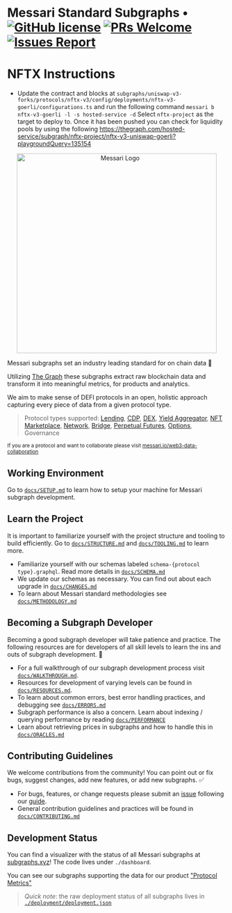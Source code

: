 # Messari Standard Subgraphs &bull; [![GitHub license](https://img.shields.io/badge/license-MIT-blue)](https://github.com/messari/subgraphs/blob/master/LICENSE) [![PRs Welcome](https://img.shields.io/badge/PRs-welcome-brightgreen.svg)](docs/CONTRIBUTING.md) [![Issues Report](https://img.shields.io/badge/issues-report-yellow.svg)](https://github.com/messari/subgraphs/issues/new)

# NFTX Instructions

- Update the contract and blocks at `subgraphs/uniswap-v3-forks/protocols/nftx-v3/config/deployments/nftx-v3-goerli/configurations.ts` and run the following command `messari b nftx-v3-goerli -l -s hosted-service -d`
  Select `nftx-project` as the target to deploy to. Once it has been pushed you can check for liquidity pools by using the following https://thegraph.com/hosted-service/subgraph/nftx-project/nftx-v3-uniswap-goerli?playgroundQuery=135154

<p align="center">
  <a href="https://messari.io/protocol-explorer/all-protocols">
    <img src="./docs/images/messari-logo.png" alt="Messari Logo" width="460" />
  </a>
</p>

Messari subgraphs set an industry leading standard for on chain data 🚀

Utilizing [The Graph](https://thegraph.com/) these subgraphs extract raw blockchain data and transform it into meaningful metrics, for products and analytics.

We aim to make sense of DEFI protocols in an open, holistic approach capturing every piece of data from a given protocol type.

> Protocol types supported: [Lending](./schema-lending.graphql), [CDP](./schema-lending.graphql), [DEX](./schema-dex-amm.graphql), [Yield Aggregator](./schema-yield.graphql), [NFT Marketplace](./schema-nft-marketplace.graphql), [Network](./schema-network.graphql), [Bridge](./schema-bridge.graphql), [Perpetual Futures](./schema-derivatives-perpfutures.graphql), [Options](./schema-derivatives-options.graphql), Governance

<sub>If you are a protocol and want to collaborate please visit [messari.io/web3-data-collaboration](https://messari.io/web3-data-collaboration)</sub>

## Working Environment

Go to [`docs/SETUP.md`](./docs/SETUP.md) to learn how to setup your machine for Messari subgraph development.

## Learn the Project

It is important to familiarize yourself with the project structure and tooling to build efficiently. Go to [`docs/STRUCTURE.md`](./docs/STRUCTURE.md) and [`docs/TOOLING.md`](./docs/TOOLING.md) to learn more.

- Familiarize yourself with our schemas labeled `schema-{protocol type}.graphql`. Read more details in [`docs/SCHEMA.md`](./docs/SCHEMA.md)
- We update our schemas as necessary. You can find out about each upgrade in [`docs/CHANGES.md`](./docs/CHANGES.md)
- To learn about Messari standard methodologies see [`docs/METHODOLOGY.md`](./docs/METHODOLOGY.md)

## Becoming a Subgraph Developer

Becoming a good subgraph developer will take patience and practice. The following resources are for developers of all skill levels to learn the ins and outs of subgraph development. 👾

- For a full walkthrough of our subgraph development process visit [`docs/WALKTHROUGH.md`](./docs/WALKTHROUGH.md).
- Resources for development of varying levels can be found in [`docs/RESOURCES.md`](./docs/RESOURCES.md).
- To learn about common errors, best error handling practices, and debugging see [`docs/ERRORS.md`](./docs/ERRORS.md)
- Subgraph performance is also a concern. Learn about indexing / querying performance by reading [`docs/PERFORMANCE`](./docs/PERFORMANCE.md)
- Learn about retrieving prices in subgraphs and how to handle this in [`docs/ORACLES.md`](./docs/ORACLES.md)

## Contributing Guidelines

We welcome contributions from the community! You can point out or fix bugs, suggest changes, add new features, or add new subgraphs. ✅

- For bugs, features, or change requests please submit an [issue](https://github.com/messari/subgraphs/issues) following our [guide](./docs/ISSUES.md).
- General contribution guidelines and practices will be found in [`docs/CONTRIBUTING.md`](./docs/CONTRIBUTING.md)

## Development Status

You can find a visualizer with the status of all Messari subgraphs at [subgraphs.xyz](https://subgraphs.messari.io/)! The code lives under `./dashboard`.

You can see our subgraphs supporting the data for our product ["Protocol Metrics"](https://messari.io/protocol-explorer/all-protocols)

> _Quick note_: the raw deployment status of all subgraphs lives in [`./deployment/deployment.json`](./deployment/deployment.json)
